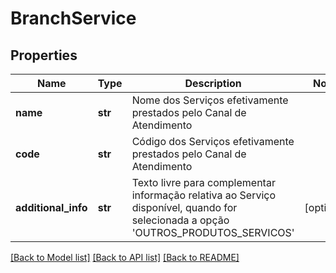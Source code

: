 # BranchService

## Properties
Name | Type | Description | Notes
------------ | ------------- | ------------- | -------------
**name** | **str** | Nome dos Serviços efetivamente prestados pelo Canal de Atendimento | 
**code** | **str** | Código dos Serviços efetivamente prestados pelo Canal de Atendimento | 
**additional_info** | **str** | Texto livre para complementar informação relativa ao Serviço disponível, quando for selecionada a opção &#x27;OUTROS_PRODUTOS_SERVICOS&#x27; | [optional] 

[[Back to Model list]](../README.md#documentation-for-models) [[Back to API list]](../README.md#documentation-for-api-endpoints) [[Back to README]](../README.md)

